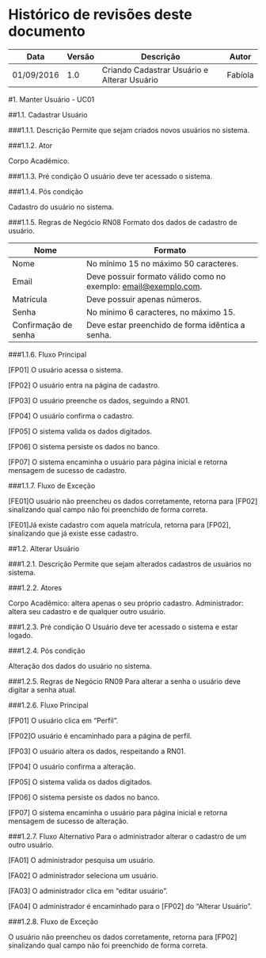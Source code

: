 # Histórico de revisões deste documento

|Data|Versão|Descrição|Autor|
|----|------|---------|-------|
|01/09/2016 |1.0 |Criando Cadastrar Usuário e Alterar Usuário |Fabíola |

#1. Manter Usuário - UC01

##1.1. Cadastrar Usuário

###1.1.1. Descrição
Permite que sejam criados novos usuários no sistema.

###1.1.2. Ator

Corpo Acadêmico.

###1.1.3. Pré condição
O usuário deve ter acessado o sistema.

###1.1.4. Pós condição

Cadastro do usuário no sistema.

###1.1.5. Regras de Negócio
RN08 Formato dos dados de cadastro de usuário.

|Nome|Formato|
|----|------|
|Nome|No mínimo 15 no máximo 50 caracteres.|
|Email|Deve possuir formato válido como no exemplo: email@exemplo.com.|
|Matrícula|Deve possuir apenas números.|
|Senha|No mínimo 6 caracteres, no máximo 15.|
|Confirmação de senha|Deve estar preenchido de forma idêntica a senha.|


###1.1.6. Fluxo Principal

[FP01] O usuário acessa o sistema.

[FP02] O usuário entra na página de cadastro.

[FP03] O usuário preenche os dados, seguindo a RN01.

[FP04] O usuário confirma o cadastro.

[FP05] O sistema valida os dados digitados.

[FP06] O sistema persiste os dados no banco.

[FP07] O sistema encaminha o usuário para página inicial e retorna mensagem de sucesso de cadastro.

###1.1.7. Fluxo de Exceção

[FE01]O usuário não preencheu os dados corretamente, retorna para [FP02] sinalizando qual campo não foi preenchido de forma correta.

[FE01]Já existe cadastro com aquela matrícula, retorna para [FP02], sinalizando que já existe esse cadastro.




##1.2. Alterar Usuário

###1.2.1. Descrição
Permite que sejam alterados cadastros de usuários no sistema.


###1.2.2. Atores

Corpo Acadêmico: altera apenas o seu próprio cadastro.
Administrador: altera seu cadastro e de qualquer outro usuário.


###1.2.3. Pré condição
O Usuário deve ter acessado o sistema e estar logado.

###1.2.4. Pós condição

Alteração dos dados do usuário no sistema.

###1.2.5. Regras de Negócio
RN09 Para alterar a senha o usuário deve digitar a senha atual.


###1.2.6. Fluxo Principal

[FP01] O usuário clica em “Perfil”.

[FP02]O usuário é encaminhado para a página de perfil.

[FP03] O usuário altera os dados, respeitando a RN01.

[FP04] O usuário confirma a alteração.

[FP05] O sistema valida os dados digitados.

[FP06] O sistema persiste os dados no banco.

[FP07] O sistema encaminha o usuário para página inicial e retorna mensagem de sucesso de alteração.

###1.2.7. Fluxo Alternativo
Para o administrador alterar o cadastro de um outro usuário.

[FA01] O administrador pesquisa um usuário.

[FA02] O administrador seleciona um usuário.

[FA03] O administrador clica em “editar usuário”.

[FA04] O administrador é encaminhado para o [FP02] do “Alterar Usuário”.

###1.2.8. Fluxo de Exceção

O usuário não preencheu os dados corretamente, retorna para [FP02] sinalizando qual campo não foi preenchido de forma correta.